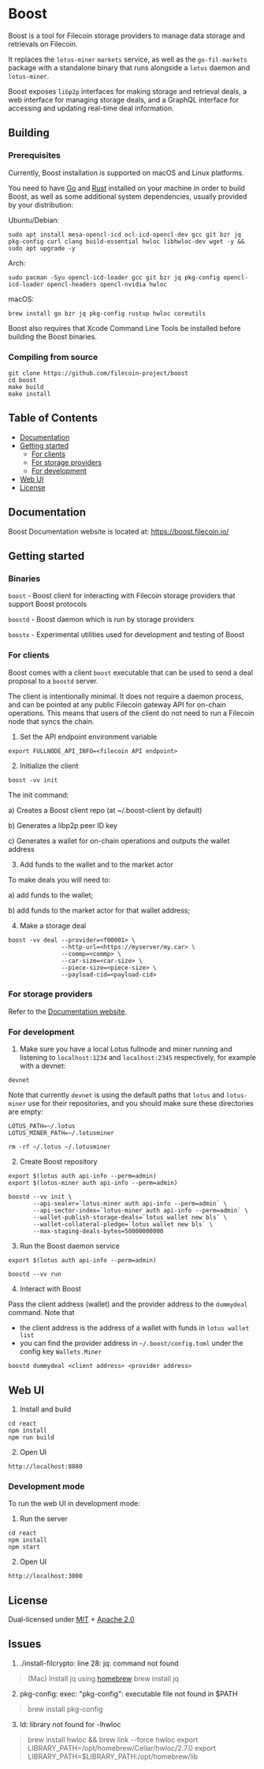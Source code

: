 # Boost

Boost is a tool for Filecoin storage providers to manage data storage and retrievals on Filecoin.

It replaces the `lotus-miner` `markets` service, as well as the `go-fil-markets` package with a standalone binary that runs alongside a `lotus` daemon and `lotus-miner`.

Boost exposes `libp2p` interfaces for making storage and retrieval deals, a web interface for managing storage deals, and a GraphQL interface for accessing and updating real-time deal information.

## Building

### Prerequisites

Currently, Boost installation is supported on macOS and Linux platforms.

You need to have [Go](https://go.dev/doc/install) and [Rust](https://www.rust-lang.org/tools/install) installed on your machine in order to build Boost, as well as some additional system dependencies, usually provided by your distribution: 

Ubuntu/Debian:
```
sudo apt install mesa-opencl-icd ocl-icd-opencl-dev gcc git bzr jq pkg-config curl clang build-essential hwloc libhwloc-dev wget -y && sudo apt upgrade -y
```

Arch:
```
sudo pacman -Syu opencl-icd-loader gcc git bzr jq pkg-config opencl-icd-loader opencl-headers opencl-nvidia hwloc
```

macOS:
```
brew install go bzr jq pkg-config rustup hwloc coreutils
```

Boost also requires that Xcode Command Line Tools be installed before building the Boost binaries.

### Compiling from source

```
git clone https://github.com/filecoin-project/boost
cd boost
make build
make install
```

## Table of Contents

- [Documentation](#documentation)
- [Getting started](#getting-started)
    - [For clients](#for-clients)
    - [For storage providers](#for-storage-providers)
    - [For development](#for-development)
- [Web UI](#web-ui)
- [License](#license)

## Documentation

Boost Documentation website is located at: https://boost.filecoin.io/

## Getting started

### Binaries

`boost` - Boost client for interacting with Filecoin storage providers that support Boost protocols

`boostd` - Boost daemon which is run by storage providers

`boostx` - Experimental utilities used for development and testing of Boost

### For clients

Boost comes with a client `boost` executable that can be used to send a deal proposal to a `boostd` server.

The client is intentionally minimal. It does not require a daemon process, and can be pointed at any public Filecoin gateway API for on-chain operations. This means that users of the client do not need to run a Filecoin node that syncs the chain.

1. Set the API endpoint environment variable

```
export FULLNODE_API_INFO=<filecoin API endpoint>
```

2. Initialize the client

```
boost -vv init
```

The init command:

a) Creates a Boost client repo (at ~/.boost-client by default)

b) Generates a libp2p peer ID key

c) Generates a wallet for on-chain operations and outputs the wallet address

3. Add funds to the wallet and to the market actor

To make deals you will need to:

a) add funds to the wallet;

b) add funds to the market actor for that wallet address;

4. Make a storage deal

```
boost -vv deal --provider=<f00001> \
               --http-url=<https://myserver/my.car> \
               --commp=<commp> \
               --car-size=<car-size> \
               --piece-size=<piece-size> \
               --payload-cid=<payload-cid>
```

### For storage providers

Refer to the [Documentation website](https://boost.filecoin.io).

### For development


1. Make sure you have a local Lotus fullnode and miner running and listening to `localhost:1234` and `localhost:2345` respectively, for example with a devnet:

```
devnet
```

Note that currently `devnet` is using the default paths that `lotus` and `lotus-miner` use for their repositories, and you should make sure these directories are empty:

```
LOTUS_PATH=~/.lotus
LOTUS_MINER_PATH=~/.lotusminer

rm -rf ~/.lotus ~/.lotusminer
```


2. Create Boost repository

```
export $(lotus auth api-info --perm=admin)
export $(lotus-miner auth api-info --perm=admin)

boostd --vv init \
       --api-sealer=`lotus-miner auth api-info --perm=admin` \
       --api-sector-index=`lotus-miner auth api-info --perm=admin` \
       --wallet-publish-storage-deals=`lotus wallet new bls` \
       --wallet-collateral-pledge=`lotus wallet new bls` \
       --max-staging-deals-bytes=50000000000
```

3. Run the Boost daemon service

```
export $(lotus auth api-info --perm=admin)

boostd --vv run
```

4. Interact with Boost

Pass the client address (wallet) and the provider address to the `dummydeal` command.
Note that
- the client address is the address of a wallet with funds in `lotus wallet list`
- you can find the provider address in `~/.boost/config.toml` under the config key `Wallets.Miner`

```
boostd dummydeal <client address> <provider address>
```

## Web UI

1. Install and build

```
cd react
npm install
npm run build
```

2. Open UI

```
http://localhost:8080
```

### Development mode

To run the web UI in development mode:

1. Run the server

```
cd react
npm install
npm start
```

2. Open UI

```
http://localhost:3000
```

## License

Dual-licensed under [MIT](https://github.com/filecoin-project/boost/blob/main/LICENSE-MIT) + [Apache 2.0](https://github.com/filecoin-project/boost/blob/main/LICENSE-APACHE)


## Issues
1. ./install-filcrypto: line 28: jq: command not found
 > (Mac) Install jq using [homebrew](https://brew.sh/)
 > brew install jq
2. pkg-config: exec: "pkg-config": executable file not found in $PATH
 > brew install pkg-config
3. ld: library not found for -lhwloc
 > brew install hwloc && brew link --force hwloc
 > export LIBRARY_PATH=/opt/homebrew/Cellar/hwloc/2.7.0
 > export LIBRARY_PATH=$LIBRARY_PATH:/opt/homebrew/lib
